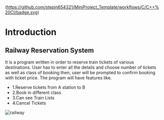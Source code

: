 (https://github.com/stepin654321/MiniProject_Template/workflows/C/C++%20CI/badge.svg)
# Introduction
<h2><b>Railway Reservation System</b></h2>
It is a program written in order to reserve train tickets of various destinations. User has to enter all the details and choose number of tickets as well as class of booking then, user will be prompted to confirm booking with ticket price. The program will have features like.
<ul>
  <li>1.Reserve tickets from A station to B</li>
  <li>2.Book in different class</li>
  <li>3.Can see Train Lists</li>
  <li>4.Cancel Tickets</li>
  </ul>

 ![railway](https://user-images.githubusercontent.com/82278427/114489351-9d847900-9c30-11eb-8468-8043f3ee923a.png)
